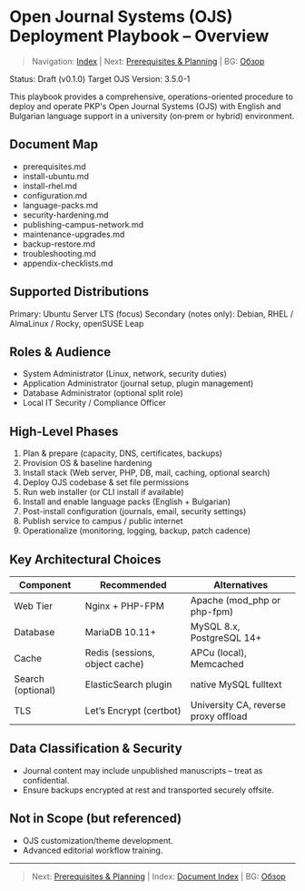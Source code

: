 # Open Journal Systems (OJS) Deployment Playbook – Overview

> Navigation: [Index](../../README.md#reading-order-document-index) | Next: [Prerequisites & Planning](prerequisites.md) | BG: [Обзор](../bg/overview.md)

Status: Draft (v0.1.0)
Target OJS Version: 3.5.0-1

This playbook provides a comprehensive, operations-oriented procedure to deploy and operate PKP's Open Journal Systems (OJS) with English and Bulgarian language support in a university (on‑prem or hybrid) environment.

## Document Map
- prerequisites.md
- install-ubuntu.md
- install-rhel.md
- configuration.md
- language-packs.md
- security-hardening.md
- publishing-campus-network.md
- maintenance-upgrades.md
- backup-restore.md
- troubleshooting.md
- appendix-checklists.md

## Supported Distributions
Primary: Ubuntu Server LTS (focus)
Secondary (notes only): Debian, RHEL / AlmaLinux / Rocky, openSUSE Leap

## Roles & Audience
- System Administrator (Linux, network, security duties)
- Application Administrator (journal setup, plugin management)
- Database Administrator (optional split role)
- Local IT Security / Compliance Officer

## High-Level Phases
1. Plan & prepare (capacity, DNS, certificates, backups)
2. Provision OS & baseline hardening
3. Install stack (Web server, PHP, DB, mail, caching, optional search)
4. Deploy OJS codebase & set file permissions
5. Run web installer (or CLI install if available)
6. Install and enable language packs (English + Bulgarian)
7. Post-install configuration (journals, email, security settings)
8. Publish service to campus / public internet
9. Operationalize (monitoring, logging, backup, patch cadence)

## Key Architectural Choices
| Component | Recommended | Alternatives |
|-----------|-------------|--------------|
| Web Tier | Nginx + PHP-FPM | Apache (mod_php or php-fpm) |
| Database | MariaDB 10.11+ | MySQL 8.x, PostgreSQL 14+ |
| Cache | Redis (sessions, object cache) | APCu (local), Memcached |
| Search (optional) | ElasticSearch plugin | native MySQL fulltext |
| TLS | Let’s Encrypt (certbot) | University CA, reverse proxy offload |

## Data Classification & Security
- Journal content may include unpublished manuscripts – treat as confidential.
- Ensure backups encrypted at rest and transported securely offsite.

## Not in Scope (but referenced)
- OJS customization/theme development.
- Advanced editorial workflow training.

---
> Next: [Prerequisites & Planning](prerequisites.md) | Index: [Document Index](../../README.md#reading-order-document-index) | BG: [Обзор](../bg/overview.md)
